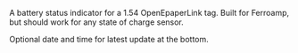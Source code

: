 A battery status indicator for a 1.54 OpenEpaperLink tag.
Built for Ferroamp, but should work for any state of charge sensor.

Optional date and time for latest update at the bottom.
